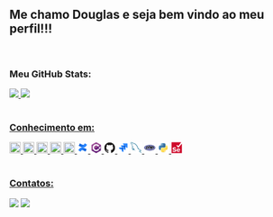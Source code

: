 <h2> Me chamo Douglas e seja bem vindo ao meu perfil!!! </h2>
<br>


### Meu GitHub Stats:

<div>
<a href="https://github.com/douglasjaeger">
<img height="180em" src="https://github-readme-stats.vercel.app/api?username=douglasjaeger&show_icons=true&theme=dracula&include_all_commits=true"/>
<img height="180em" src="https://github-readme-stats.vercel.app/api/top-langs/?username=douglasjaeger&layout=compact&langs_count=7&theme=dracula"/>
  <br>
  <br>
  
</div>

### Conhecimento em:

<div>
<img height="20" width="20" src="https://cdn.jsdelivr.net/gh/devicons/devicon/icons/java/java-original-wordmark.svg" />
<img height="20" width="20" src="https://cdn.jsdelivr.net/gh/devicons/devicon/icons/javascript/javascript-original.svg" />
<img height="20" width="20" src="https://cdn.jsdelivr.net/gh/devicons/devicon/icons/nodejs/nodejs-original.svg" />
<img height="20" width="20" src="https://cdn.jsdelivr.net/gh/devicons/devicon/icons/html5/html5-original.svg" />
<img height="20" width="20" src="https://cdn.jsdelivr.net/gh/devicons/devicon/icons/css3/css3-original.svg" />
<img height="20" width="20" src="https://github.com/devicons/devicon/blob/master/icons/confluence/confluence-original.svg" />
<img height="20" width="20" src="https://github.com/devicons/devicon/blob/master/icons/csharp/csharp-original.svg" />
<img height="20" width="20" src="https://github.com/devicons/devicon/blob/master/icons/github/github-original.svg" />
<img height="20" width="20" src="https://github.com/devicons/devicon/blob/master/icons/jira/jira-original.svg" />
<img height="20" width="20" src="https://github.com/devicons/devicon/blob/master/icons/mysql/mysql-original.svg" />
<img height="20" width="20" src="https://github.com/devicons/devicon/blob/master/icons/php/php-original.svg" />
<img height="20" width="20" src="https://github.com/devicons/devicon/blob/master/icons/python/python-original.svg" />
<img height="20" width="20" src="https://github.com/devicons/devicon/blob/master/icons/selenium/selenium-original.svg" />
  <br>
  <br>
  
</div>

### Contatos:

<div>
<a href="https://www.instagram.com/douglas_jaeger/" target="_blank"><img src="https://img.shields.io/badge/-Instagram-%23E4405F?style=for-the-badge&logo=instagram&logoColor=white" target="_blank"></a>
<a href="https://www.linkedin.com/in/douglas-jaeger84" target="_blank"><img src="https://img.shields.io/badge/-LinkedIn-%230077B5?style=for-the-badge&logo=linkedin&logoColor=white" target="_blank"></a>   
</div>



